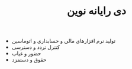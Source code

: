 ﻿---
layout: post
title: دی رایانه نوین
name_en: daycomputer
company_slug: daycomputer
logo: 
cover: 
company_count:
founded:
location: ""
total_review: 
total_interview: 
salary_avg: 
salary_min: 
salary_max: 
rate: 
view_count: 
industry: کامپیوتر، فناوری اطلاعات و اینترنت
city: تهران, تهران
size_en: M
size: 11-50 نفر
site: http://www.daycomputer.com/
---

- تولید نرم افزارهای مالی و حسابداری و اتوماسین
- کنترل تردد و دسترسی
- حضور و غیاب
- حقوق و دستمزد